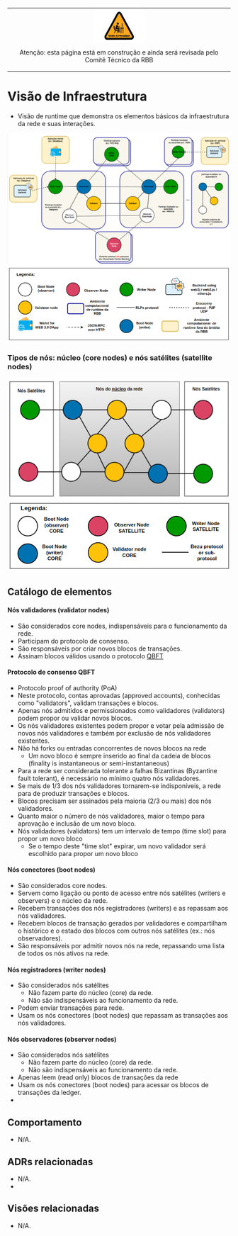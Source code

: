 <table>
<tr>
  <td align="center">
    <img src="../../imagens/work-in-progress-icon.png" alt="wip" align="center" style="height: 75px; width:115px;"/>
    <p>Atenção: esta página está em construção e ainda será revisada pelo Comitê Técnico da RBB</p>
  </td>
</tr>
</table>

# Visão de Infraestrutura
- Visão de runtime que demonstra os elementos básicos da infraestrutura da rede e suas interações.

![Infra básica da rede](../../imagens/infra-rbb-visao-geral.png)
![Legenda infra básica](../../imagens/legenda-infra-basica.png)


### Tipos de nós: núcleo (core nodes) e nós satélites (satellite nodes)

![Topologia por tipo de nó](../../imagens/core-satellite.png)
![Legenda topologia tipo nó](../../imagens/legenda-core-satellite.png)

## Catálogo de elementos

#### Nós validadores (validator nodes)
- São considerados core nodes, indispensáveis para o funcionamento da rede.
- Participam do protocolo de consenso.
- São responsáveis por criar novos blocos de transações.
- Assinam blocos válidos usando o protocolo [QBFT](https://besu.hyperledger.org/stable/private-networks/concepts/poa)

#### Protocolo de consenso QBFT
- Protocolo proof of authority (PoA)
- Neste protocolo, contas aprovadas (approved accounts), conhecidas como "validators", validam transações e blocos.
- Apenas nós admitidos e permissionados como validadores (validators) podem propor ou validar novos blocos.
- Os nós validadores existentes podem propor e votar pela admissão de novos nós validadores e também por exclusão de nós validadores existentes.
- Não há forks ou entradas concorrentes de novos blocos na rede
  - Um novo bloco é sempre inserido ao final da cadeia de blocos (finality is instantaneous or semi-instantaneous)
- Para a rede ser considerada tolerante a falhas Bizantinas (Byzantine fault tolerant), é necessário no mínimo quatro nós validadores.  
- Se mais de 1/3 dos nós validadores tornarem-se indisponíveis, a rede para de produzir transações e blocos.
- Blocos precisam ser assinados pela maioria (2/3 ou mais) dos nós validadores.
- Quanto maior o número de nós validadores, maior o tempo para aprovação e inclusão de um novo bloco.
- Nós validadores (validators) tem um intervalo de tempo (time slot) para propor um novo bloco
  - Se o tempo deste "time slot" expirar, um novo validador será escolhido para propor um novo bloco

#### Nós conectores (boot nodes)
- São considerados core nodes.
- Servem como ligação ou ponto de acesso entre nós satélites (writers e observers) e o núcleo da rede.
- Recebem transações dos nós registradores (writers) e as repassam aos nós validadores.
- Recebem blocos de transação gerados por validadores e compartilham o histórico e o estado dos blocos com outros nós satélites (ex.: nós observadores).
- São responsáveis por admitir novos nós na rede, repassando uma lista de todos os nós ativos na rede.

#### Nós registradores (writer nodes)
- São considerados nós satélites
    - Não fazem parte do núcleo (core) da rede.
    - Não são indispensáveis ao funcionamento da rede.
- Podem enviar transações para rede.
- Usam os nós conectores (boot nodes) que repassam as transações aos nós validadores.

#### Nós observadores (observer nodes)
- São considerados nós satélites
  - Não fazem parte do núcleo (core) da rede.
  - Não são indispensáveis ao funcionamento da rede.
- Apenas leem (read only) blocos de transações da rede
- Usam os nós conectores (boot nodes) para acessar os blocos de transações da ledger.
- 
## Comportamento
- N/A.

## ADRs relacionadas
- N/A.
- 
## Visões relacionadas
- N/A.